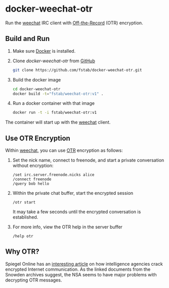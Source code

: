 docker-weechat-otr
==================

Run the [weechat](https://weechat.org) IRC client with [Off-the-Record](http://en.wikipedia.org/wiki/Off-the-Record_Messaging) (OTR) encryption.

Build and Run
-------------

1. Make sure [Docker](https://www.docker.com) is installed.
3. Clone _docker-weechat-otr_ from [GitHub](https://github.com/fstab/docker-weechat-otr)

   ```bash
   git clone https://github.com/fstab/docker-weechat-otr.git
   ```
4. Build the docker image

   ```bash
   cd docker-weechat-otr
   docker build -t="fstab/weechat-otr:v1" .
   ```

5. Run a docker container with that image

   ```bash
   docker run -t -i fstab/weechat-otr:v1
   ```

The container will start up with the [weechat](https://weechat.org) client.

Use OTR Encryption
------------------

Within [weechat](https://weechat.org), you can use [OTR](http://en.wikipedia.org/wiki/Off-the-Record_Messaging) encryption as follows:

1. Set the nick name, connect to freenode, and start a private conversation without encryption:
 
   ```
   /set irc.server.freenode.nicks alice
   /connect freenode
   /query bob hello
   ```

2. Within the private chat buffer, start the encrypted session

   ```
   /otr start
   ```
   It may take a few seconds until the encrypted conversation is established.

3. For more info, view the OTR help in the server buffer

   ```
   /help otr
   ```

Why OTR?
--------

Spiegel Online has an [interesting article](http://spon.de/aeo0j) on how intelligence agencies crack encrypted Internet communication. As the linked documents from the Snowden archives suggest, the NSA seems to have major problems with decrypting OTR messages.
